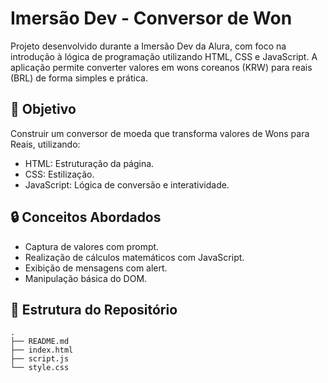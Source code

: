 # Imersão Dev - Conversor de Won

Projeto desenvolvido durante a Imersão Dev da Alura, com foco na introdução à lógica de programação utilizando HTML, CSS e JavaScript. A aplicação permite converter valores em wons coreanos (KRW) para reais (BRL) de forma simples e prática.

## 🚀 Objetivo
Construir um conversor de moeda que transforma valores de Wons para Reais, utilizando:
- HTML: Estruturação da página.
- CSS: Estilização.
- JavaScript: Lógica de conversão e interatividade.

## 🔒 Conceitos Abordados
- Captura de valores com prompt.
- Realização de cálculos matemáticos com JavaScript.
- Exibição de mensagens com alert.
- Manipulação básica do DOM.

## 📂 Estrutura do Repositório

```plaintext
.
├── README.md
├── index.html
├── script.js
└── style.css
